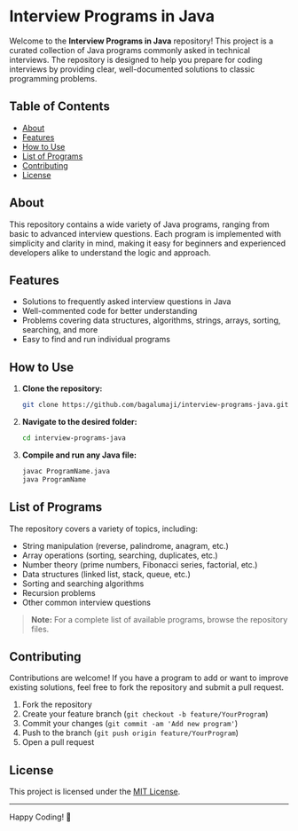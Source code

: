 # Interview Programs in Java

Welcome to the **Interview Programs in Java** repository! This project is a curated collection of Java programs commonly asked in technical interviews. The repository is designed to help you prepare for coding interviews by providing clear, well-documented solutions to classic programming problems.

## Table of Contents

- [About](#about)
- [Features](#features)
- [How to Use](#how-to-use)
- [List of Programs](#list-of-programs)
- [Contributing](#contributing)
- [License](#license)

## About

This repository contains a wide variety of Java programs, ranging from basic to advanced interview questions. Each program is implemented with simplicity and clarity in mind, making it easy for beginners and experienced developers alike to understand the logic and approach.

## Features

- Solutions to frequently asked interview questions in Java
- Well-commented code for better understanding
- Problems covering data structures, algorithms, strings, arrays, sorting, searching, and more
- Easy to find and run individual programs

## How to Use

1. **Clone the repository:**
   ```bash
   git clone https://github.com/bagalumaji/interview-programs-java.git
   ```
2. **Navigate to the desired folder:**
   ```bash
   cd interview-programs-java
   ```
3. **Compile and run any Java file:**
   ```bash
   javac ProgramName.java
   java ProgramName
   ```

## List of Programs

The repository covers a variety of topics, including:

- String manipulation (reverse, palindrome, anagram, etc.)
- Array operations (sorting, searching, duplicates, etc.)
- Number theory (prime numbers, Fibonacci series, factorial, etc.)
- Data structures (linked list, stack, queue, etc.)
- Sorting and searching algorithms
- Recursion problems
- Other common interview questions

> **Note:** For a complete list of available programs, browse the repository files.

## Contributing

Contributions are welcome! If you have a program to add or want to improve existing solutions, feel free to fork the repository and submit a pull request.

1. Fork the repository
2. Create your feature branch (`git checkout -b feature/YourProgram`)
3. Commit your changes (`git commit -am 'Add new program'`)
4. Push to the branch (`git push origin feature/YourProgram`)
5. Open a pull request

## License

This project is licensed under the [MIT License](LICENSE).

---

Happy Coding! 🚀
